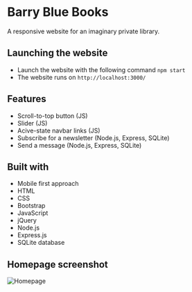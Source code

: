 # Barry Blue Books

A responsive website for an imaginary private library.

## Launching the website

- Launch the website with the following command `npm start`
- The website runs on `http://localhost:3000/`

## Features

- Scroll-to-top button (JS)
- Slider (JS)
- Acive-state navbar links (JS)
- Subscribe for a newsletter (Node.js, Express, SQLite)
- Send a message (Node.js, Express, SQLite)

## Built with

- Mobile first approach
- HTML
- CSS
- Bootstrap
- JavaScript
- jQuery
- Node.js
- Express.js
- SQLite database

## Homepage screenshot

![Homepage](./images/bbbooks-home-page-screenshot.png)
